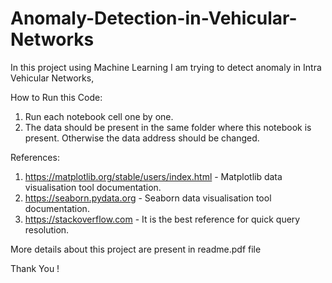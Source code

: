 # Anomaly-Detection-in-Vehicular-Networks
In this project using Machine Learning I am trying to detect anomaly in Intra Vehicular Networks, 

How to Run this Code:
1. Run each notebook cell one by one.
2. The data should be present in the same folder where this notebook is present. Otherwise the data address should be changed.
   
References:
1. https://matplotlib.org/stable/users/index.html - Matplotlib data
visualisation tool documentation.
2. https://seaborn.pydata.org - Seaborn data visualisation tool documentation.
3. https://stackoverflow.com - It is the best reference for quick query resolution.
   
More details about this project are present in readme.pdf file

Thank You !
